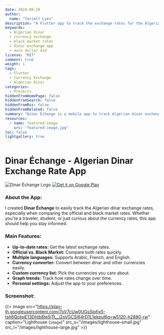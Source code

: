 ```yaml
---
date: 2024-09-29
author:
  name: "Tarzalt Lyes"
description: "A Flutter app to track the exchange rates for the Algerian dinar, with support for official and black market rates."
keywords:
  - Algerian dinar
  - currency exchange
  - black market rates
  - dinar exchange app
  - euro dollar dzd 
license: "MIT"
comment: true
weight: 1
tags:
  - Flutter
  - Currency Exchange
  - Algerian Dinar
categories:
  - Projects
hiddenFromHomePage: false
hiddenFromSearch: false
hiddenFromRss: false
hiddenFromRelated: false
summary: "Dinar Échange is a mobile app to track Algerian dinar exchange rates, with real-time updates for official and black market rates."
resources:
  - name: featured-image
    src: "featured-image.jpg"
toc: false
lightgallery: true
---
```

# Dinar Échange - Algerian Dinar Exchange Rate App

![Dinar Échange Logo](https://i.imgur.com/Ar3BZ8O.png)
[![Get it on Google Play](https://i.imgur.com/Sz72Mo6.png)](https://play.google.com/store/apps/details?id=com.dinarexchange.app&pli=1)



### About the App:
I created **Dinar Échange** to easily track the Algerian dinar exchange rates, especially when comparing the official and black market rates. Whether you're a traveler, student, or just curious about the currency rates, this app should help you stay informed.

### Main Features:
- **Up-to-date rates:** Get the latest exchange rates.
- **Official vs. Black Market:** Compare both rates quickly.
- **Multiple languages:** Supports Arabic, French, and English.
- **Currency converter:** Convert between dinar and other currencies easily.
- **Custom currency list:** Pick the currencies you care about.
- **Graph trends:** Track how rates change over time.
- **Personal settings:** Adjust the app to your preferences.

### Screenshot:

{{< image src="https://play-lh.googleusercontent.com/7oV7cUw0UGsSjpfix5-tsh6QotqiE13Dhtb8te5jTt__i2sVGCSI64rD1L1ekpul6g=w5120-h2880-rw" caption="Lighthouse (`image`)" src_s="/images/lighthouse-small.jpg" src_l="/images/lighthouse-large.jpg" >}}